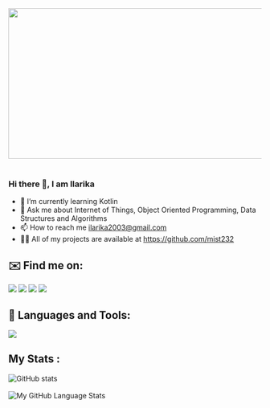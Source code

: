 <div align="center">
  <img src="https://media.giphy.com/media/dWesBcTLavkZuG35MI/giphy.gif" width="600" height="300"/>
</div>
</br>

### Hi there 👋, I am Ilarika

<!--
**mist232/mist232** is a ✨ _special_ ✨ repository because its `README.md` (this file) appears on your GitHub profile.

Here are some ideas to get you started:


-->
- 🌱 I’m currently learning Kotlin
- 💬 Ask me about Internet of Things, Object Oriented Programming, Data Structures and Algorithms
- 📫 How to reach me ilarika2003@gmail.com
- 👨‍💻 All of my projects are available at <a id="link" href="https://github.com/mist232?tab=repositories">https://github.com/mist232</a>
## ✉️ Find me on:
<a href= "https://www.linkedin.com/in/ilarika-singh-376b44227/"><img src="https://img.shields.io/badge/LinkedIn-0077B5?style=for-the-badge&logo=linkedin&logoColor=white"/></a>
<a href="https://leetcode.com/sel089/"><img src="https://img.shields.io/badge/-LeetCode-FFA116?style=for-the-badge&logo=LeetCode&logoColor=black"/></a>
<a href="https://www.hackerrank.com/profile/2001640100132_A"><img src="https://img.shields.io/badge/-Hackerrank-2EC866?style=for-the-badge&logo=HackerRank&logoColor=white"/></a>
<a href="https://github.com/mist232"><img src="https://img.shields.io/badge/GitHub-100000?style=for-the-badge&logo=github&logoColor=white"/></a>
## 🧰 Languages and Tools:
<a href="https://skillicons.dev">
    <img src="https://skillicons.dev/icons?i=androidstudio,arduino,blender,c,eclipse,firebase,gcp,idea,html,java,py,vscode" />
  </a>
  
## My Stats :
![GitHub stats](https://github-readme-stats.vercel.app/api?username=mist232&show_icons=true&theme=tokyonight&hide=contribs,prs)
</br>
</br>
![My GitHub Language Stats](https://github-readme-stats.vercel.app/api/top-langs/?username=mist232&langs_count=5&size_weight=0&count_weight=1&theme=tokyonight)
